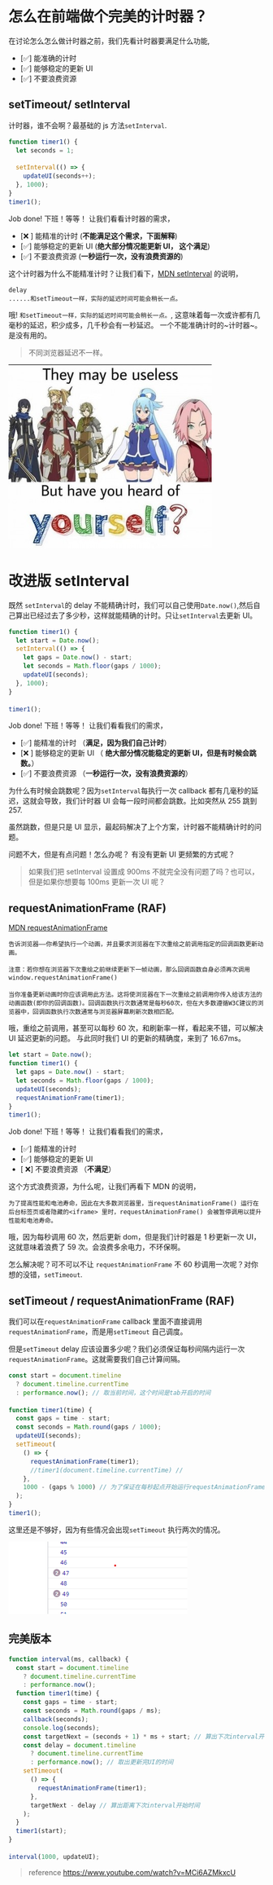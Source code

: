 # 怎么在前端做个完美的计时器？

在讨论怎么怎么做计时器之前，我们先看计时器要满足什么功能,

- [✅] 能准确的计时
- [✅] 能够稳定的更新 UI
- [✅] 不要浪费资源

## setTimeout/ setInterval

计时器，谁不会啊？最基础的 js 方法`setInterval`.

```javascript
function timer1() {
  let seconds = 1;

  setInterval(() => {
    updateUI(seconds++);
  }, 1000);
}
timer1();
```

Job done! 下班！等等！ 让我们看看计时器的需求，

- [❌ ] 能精准的计时 (**不能满足这个需求，下面解释**)
- [✅] 能够稳定的更新 UI (**绝大部分情况能更新 UI， 这个满足**)
- [✅] 不要浪费资源 (**一秒运行一次，没有浪费资源的**)

这个计时器为什么不能精准计时？让我们看下，[MDN setInterval](https://developer.mozilla.org/zh-CN/docs/Web/API/setInterval) 的说明，

```text
delay
......和setTimeout一样，实际的延迟时间可能会稍长一点。
```

哦! `和setTimeout一样，实际的延迟时间可能会稍长一点。`, 这意味着每一次或许都有几毫秒的延迟，积少成多，几千秒会有一秒延迟。
一个不能准确计时的~计时器~。 是没有用的。

> 不同浏览器延迟不一样。

![useless](./useless2.jpg)

# 改进版 setInterval

既然 `setInterval`的 delay 不能精确计时，我们可以自己使用`Date.now()`,然后自己算出已经过去了多少秒，这样就能精确的计时。只让`setInterval`去更新 UI。

```js
function timer1() {
  let start = Date.now();
  setInterval(() => {
    let gaps = Date.now() - start;
    let seconds = Math.floor(gaps / 1000);
    updateUI(seconds);
  }, 1000);
}

timer1();
```

Job done! 下班！等等！ 让我们看看我们的需求，

- [✅] 能精准的计时 （**满足，因为我们自己计时**）
- [❌ ] 能够稳定的更新 UI （ **绝大部分情况能稳定的更新 UI，但是有时候会跳数。**）
- [✅] 不要浪费资源 （**一秒运行一次，没有浪费资源的**）

为什么有时候会跳数呢？因为`setInterval`每执行一次 callback 都有几毫秒的延迟，这就会导致，我们计时器 UI 会每一段时间都会跳数。比如突然从 255 跳到 257.

虽然跳数，但是只是 UI 显示，最起码解决了上个方案，计时器不能精确计时的问题。

问题不大，但是有点问题！怎么办呢？ 有没有更新 UI 更频繁的方式呢？

> 如果我们把 setInterval 设置成 900ms 不就完全没有问题了吗？也可以，但是如果你想要每 100ms 更新一次 UI 呢？

## requestAnimationFrame (RAF)

[MDN requestAnimationFrame](https://developer.mozilla.org/zh-CN/docs/Web/API/window/requestAnimationFrame)

```text
告诉浏览器——你希望执行一个动画，并且要求浏览器在下次重绘之前调用指定的回调函数更新动画。

注意：若你想在浏览器下次重绘之前继续更新下一帧动画，那么回调函数自身必须再次调用window.requestAnimationFrame()

当你准备更新动画时你应该调用此方法。这将使浏览器在下一次重绘之前调用你传入给该方法的动画函数(即你的回调函数)。回调函数执行次数通常是每秒60次，但在大多数遵循W3C建议的浏览器中，回调函数执行次数通常与浏览器屏幕刷新次数相匹配。
```

哦，重绘之前调用，甚至可以每秒 60 次，和刷新率一样，看起来不错，可以解决 UI 延迟更新的问题。
与此同时我们 UI 的更新的精确度，来到了 16.67ms。

```js
let start = Date.now();
function timer1() {
  let gaps = Date.now() - start;
  let seconds = Math.floor(gaps / 1000);
  updateUI(seconds);
  requestAnimationFrame(timer1);
}
timer1();
```

Job done! 下班！等等！ 让我们看看我们的需求，

- [✅] 能精准的计时
- [✅] 能够稳定的更新 UI
- [ ❌] 不要浪费资源 （**不满足**）

这个方式浪费资源，为什么呢，让我们再看下 MDN 的说明，

```text
为了提高性能和电池寿命，因此在大多数浏览器里，当requestAnimationFrame() 运行在后台标签页或者隐藏的<iframe> 里时，requestAnimationFrame() 会被暂停调用以提升性能和电池寿命。
```

哦，因为每秒调用 60 次，然后更新 dom，但是我们计时器是 1 秒更新一次 UI，这就意味着浪费了 59 次。会浪费多余电力，不环保啊。

怎么解决呢？可不可以不让 `requestAnimationFrame` 不 60 秒调用一次呢？对你想的没错，`setTimeout`.

## setTimeout / requestAnimationFrame (RAF)

我们可以在`requestAnimationFrame` callback 里面不直接调用`requestAnimationFrame`，而是用`setTimeout` 自己调度。

但是`setTimeout` delay 应该设置多少呢？我们必须保证每秒间隔内运行一次`requestAnimationFrame`。这就需要我们自己计算间隔。

```js
const start = document.timeline
  ? document.timeline.currentTime
  : performance.now(); // 取当前时间，这个时间是tab开启的时间

function timer1(time) {
  const gaps = time - start;
  const seconds = Math.round(gaps / 1000);
  updateUI(seconds);
  setTimeout(
    () => {
      requestAnimationFrame(timer1);
      //timer1(document.timeline.currentTime) //
    },
    1000 - (gaps % 1000) // 为了保证在每秒起点开始运行requestAnimationFrame
  );
}
timer1();
```

这里还是不够好，因为有些情况会出现`setTimeout` 执行两次的情况。

![mutilple](./mutiple.png)

## 完美版本

```js
function interval(ms, callback) {
  const start = document.timeline
    ? document.timeline.currentTime
    : performance.now();
  function timer1(time) {
    const gaps = time - start;
    const seconds = Math.round(gaps / ms);
    callback(seconds);
    console.log(seconds);
    const targetNext = (seconds + 1) * ms + start; // 算出下次interval开始的时间
    const delay = document.timeline
      ? document.timeline.currentTime
      : performance.now(); // 取出更新完UI的时间
    setTimeout(
      () => {
        requestAnimationFrame(timer1);
      },
      targetNext - delay // 算出距离下次interval开始时间
    );
  }
  timer1(start);
}

interval(1000, updateUI);
```

> reference
> <https://www.youtube.com/watch?v=MCi6AZMkxcU>

